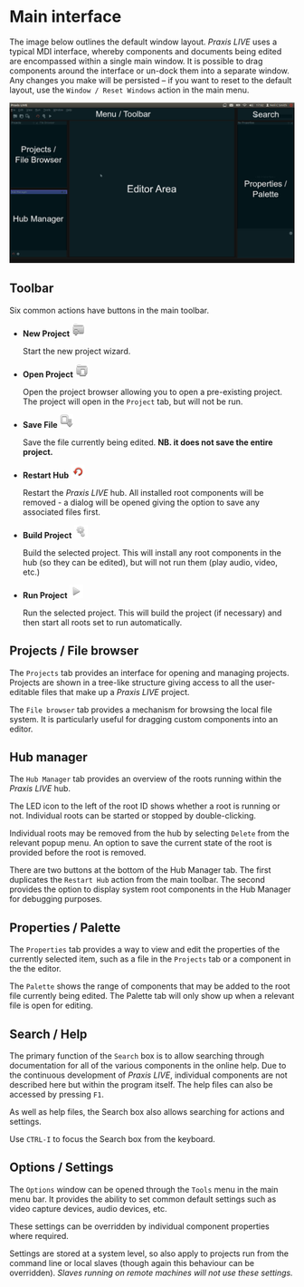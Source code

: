# Main interface

The image below outlines the default window layout. _Praxis LIVE_ uses a typical MDI interface, whereby components and documents being edited are encompassed within a single main window. It is possible to drag components around the interface or un-dock them into a separate window. Any changes you make will be persisted – if you want to reset to the default layout, use the `Window / Reset Windows` action in the main menu.

![Main window layout](img/window-layout.png)

## Toolbar

Six common actions have buttons in the main toolbar.

* **New Project** ![](img/newProject24.png)

   Start the new project wizard.

* **Open Project** ![](img/openProject24.png)

   Open the project browser allowing you to open a pre-existing project. The project will open in the `Project` tab, but will not be run.

* **Save File** ![](img/save24.png)

   Save the file currently being edited. **NB. it does not save the entire project.**

* **Restart Hub** ![](img/restart24.png)

   Restart the _Praxis LIVE_ hub. All installed root components will be removed - a dialog will be opened giving the option to save any associated files first.

* **Build Project** ![](img/build.png)

   Build the selected project. This will install any root components in the hub (so they can be edited), but will not run them (play audio, video, etc.)

* **Run Project** ![](img/run.png)

   Run the selected project. This will build the project (if necessary) and then start all roots set to run automatically.

## Projects / File browser

The `Projects` tab provides an interface for opening and managing projects. Projects are shown in a tree-like structure giving access to all the user-editable files that make up a _Praxis LIVE_ project.

The `File browser` tab provides a mechanism for browsing the local file system. It is particularly useful for dragging custom components into an editor.

## Hub manager

The `Hub Manager` tab provides an overview of the roots running within the _Praxis LIVE_ hub.

The LED icon to the left of the root ID shows whether a root is running or not. Individual roots can be started or stopped by double-clicking.

Individual roots may be removed from the hub by selecting `Delete` from the relevant popup menu. An option to save the current state of the root is provided before the root is removed.

There are two buttons at the bottom of the Hub Manager tab. The first duplicates the `Restart Hub` action from the main toolbar. The second provides the option to display system root components in the Hub Manager for debugging purposes.

## Properties / Palette

The `Properties` tab provides a way to view and edit the properties of the currently selected item, such as a file in the `Projects` tab or a component in the the editor.

The `Palette` shows the range of components that may be added to the root file currently being edited. The Palette tab will only show up when a relevant file is open for editing.

## Search / Help

The primary function of the `Search` box is to allow searching through documentation for all of the various components in the online help. Due to the continuous development of _Praxis LIVE_, individual components are not described here but within the program itself. The help files can also be accessed by pressing `F1`.

As well as help files, the Search box also allows searching for actions and settings.

Use `CTRL-I` to focus the Search box from the keyboard.

## Options / Settings

The `Options` window can be opened through the `Tools` menu in the main menu bar. It provides the ability to set common default settings such as video capture devices, audio devices, etc.

These settings can be overridden by individual component properties where required.

Settings are stored at a system level, so also apply to projects run from the command line or local slaves (though again this behaviour can be overridden). _Slaves running on remote machines will not use these settings._
